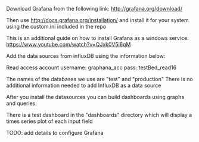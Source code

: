 Download Grafana from the following link:
http://grafana.org/download/

Then use http://docs.grafana.org/installation/ and install it for your system using the custom.ini included in the repo

This is an additional guide on how to install Grafana as a windows service:
https://www.youtube.com/watch?v=QJxk0V5i6qM

Add the data sources from influxDB using the information below:

Read access account
username: graphana_acc
pass: testBed_read16

The names of the databases we use are "test" and "production"
There is no additional information needed to add InfluxDB as a data source

After you install the datasources you can build dashboards using graphs and queries.

There is a test dashboard in the "dashboards" directory which will display a times series plot of each input field

TODO: add details to configure Grafana 
